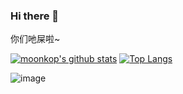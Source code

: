 ### Hi there 👋
你们吔屎啦~


[![moonkop's github stats](https://github-readme-stats.vercel.app/api?username=moonkop&show_icons=true&theme=buefy&count_private=true)](https://github.com/anuraghazra/github-readme-stats)
[![Top Langs](https://github-readme-stats.vercel.app/api/top-langs/?username=moonkop&hide=c&count_private=true)](https://github.com/anuraghazra/github-readme-stats)


![image](https://github.com/saadeghi/saadeghi/blob/master/dino.gif)
<!--

Here are some ideas to get you started:

- 🔭 I’m currently working on ...
- 🌱 I’m currently learning ...
- 👯 I’m looking to collaborate on ...
- 🤔 I’m looking for help with ...
- 💬 Ask me about ...
- 📫 How to reach me: ...
- 😄 Pronouns: ...
- ⚡ Fun fact: ...
-->
